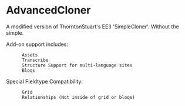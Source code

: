 # AdvancedCloner
A modified version of ThorntonStuart's EE3 'SimpleCloner'. Without the simple.

Add-on support includes:

          Assets
          Transcribe
          Structure Support for multi-language sites
          Bloqs
Special Fieldtype Compatibility:

          Grid
          Relationships (Not inside of grid or bloqs)
